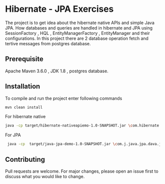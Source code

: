 # Hibernate - JPA Exercises

The project is to get idea about the hibernate native APIs and simple Java JPA.
How databases and queries are handled in hibernate and JPA using SessionFactory , HQL , EntityManagerFactory , EntityManager and their configurations.
In this project there are 2 database operation fetch and tertive messages from postgres database. 

## Prerequisite

Apache Maven 3.6.0 , JDK 1.8 , postgres database. 

## Installation
To compile and run the project enter following commands

```bash
mvn clean install

```
For hibernate native

```bash
java -cp target/hibernate-nativeapiemo-1.0-SNAPSHOT.jar \com.hibernate.nativeapi.demo.driver.Driver
```

For JPA
```bash
 java -cp  target/java-jpa-demo-1.0-SNAPSHOT.jar \com.j.java.jpa.dava.jpa.demo.driver.Driver
```

## Contributing
Pull requests are welcome. For major changes, please open an issue first to discuss what you would like to change.




